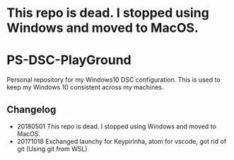 # This repo is dead. I stopped using Windows and moved to MacOS. 

# PS-DSC-PlayGround

Personal repository for my Windows10 DSC configuration. This is used to keep my Windows 10 consistent across my machines. 

## Changelog

* 20180501 This repo is dead. I stopped using Windows and moved to MacOS. 
* 20171018 Exchanged launchy for Keypirinha, atom for vscode, got rid of git (Using git from WSL)
